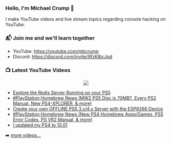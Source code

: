 ### Hello, I'm Michael Crump 👋

I make YouTube videos and live stream topics regarding console hacking on YouTube. 

### 📬 Join me and we'll learn together

- YouTube: https://youtube.com/mbcrump
- Discord: https://discord.com/invite/9fzK8jcJpd

### 📺 Latest YouTube Videos

<div align="center">

[<img src="https://img.shields.io/badge/-Subscribe-red?style=for-the-badge&logo=youtube&logoColor=white"/>](https://www.youtube.com/c/mbcrump?sub_confirmation=1)

</div>

<!-- YOUTUBE:START -->
- [Explore the Redis Server Running on your PS5](https://www.youtube.com/watch?v=I72yP7Nb54Q)
- [#PlayStation  Homebrew News &lpar;MW2 PS5 Disc is 70MB?,  Every PS2 Manual, New PS4-XPLORER, &amp; more&rpar;](https://www.youtube.com/watch?v=BbqgjUKcsoY)
- [Create your own OFFLINE PS5 3.x/4.x Server with the ESP8266 Device](https://www.youtube.com/watch?v=QjMQaRAO-aI)
- [#PlayStation  Homebrew News &lpar;New PS4 Homebrew Apps/Games,  PS5 Error Codes, PS VR2 Manual, &amp; more&rpar;](https://www.youtube.com/watch?v=RavVB5tpRec)
- [I updated my PS4 to 10.01](https://www.youtube.com/watch?v=z3xOM8zwsEg)
<!-- YOUTUBE:END -->

➡️ [more videos...](https://youtube.com/mbcrump)

